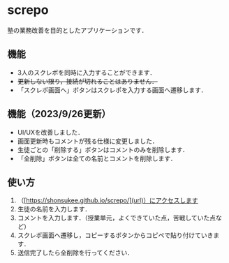 # screpo
塾の業務改善を目的としたアプリケーションです．

## 機能
- 3人のスクレポを同時に入力することができます．
- ~~更新しない限り，接続が切れることはありません．~~
- 「スクレポ画面へ」ボタンはスクレポを入力する画面へ遷移します．

## 機能（2023/9/26更新）
- UI/UXを改善しました．
- 画面更新時もコメントが残る仕様に変更しました．
- 生徒ごとの「削除する」ボタンはコメントのみを削除します．
- 「全削除」ボタンは全ての名前とコメントを削除します．

## 使い方
1. （[https://shonsukee.github.io/screpo/](url)）にアクセスします
2. 生徒の名前を入力します．
3. コメントを入力します．（授業単元，よくできていた点，苦戦していた点など）
4. スクレポ画面へ遷移し，コピーするボタンからコピペで貼り付けていきます．
5. 送信完了したら全削除を行ってください．
